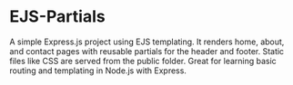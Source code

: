 # EJS-Partials
A simple Express.js project using EJS templating. It renders home, about, and contact pages with reusable partials for the header and footer. Static files like CSS are served from the public folder. Great for learning basic routing and templating in Node.js with Express.
